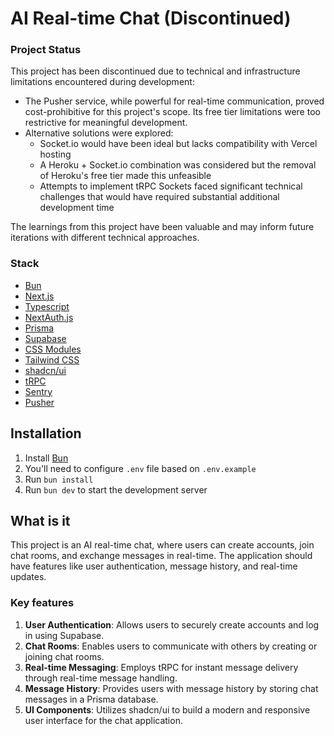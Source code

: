 # AI Real-time Chat (Discontinued)

### Project Status

This project has been discontinued due to technical and infrastructure limitations encountered during development:

- The Pusher service, while powerful for real-time communication, proved cost-prohibitive for this project's scope. Its free tier limitations were too restrictive for meaningful development.
- Alternative solutions were explored:
  - Socket.io would have been ideal but lacks compatibility with Vercel hosting
  - A Heroku + Socket.io combination was considered but the removal of Heroku's free tier made this unfeasible
  - Attempts to implement tRPC Sockets faced significant technical challenges that would have required substantial additional development time

The learnings from this project have been valuable and may inform future iterations with different technical approaches.

### Stack

- [Bun](https://bun.sh)
- [Next.js](https://nextjs.org)
- [Typescript](https://www.typescriptlang.org)
- [NextAuth.js](https://next-auth.js.org)
- [Prisma](https://prisma.io)
- [Supabase](https://supabase.io)
- [CSS Modules](https://nextjs.org/docs/app/building-your-application/styling/css-modules)
- [Tailwind CSS](https://tailwindcss.com)
- [shadcn/ui](https://ui.shadcn.com)
- [tRPC](https://trpc.io)
- [Sentry](https://sentry.io)
- [Pusher](https://pusher.com)

## Installation

1. Install [Bun](https://bun.sh)
2. You'll need to configure `.env` file based on `.env.example`
3. Run `bun install`
4. Run `bun dev` to start the development server

## What is it

This project is an AI real-time chat, where users can create accounts, join chat rooms, and exchange messages in real-time. The application should have features like user authentication, message history, and real-time updates.

### Key features

1. **User Authentication**: Allows users to securely create accounts and log in using Supabase.
2. **Chat Rooms**: Enables users to communicate with others by creating or joining chat rooms.
3. **Real-time Messaging**: Employs tRPC for instant message delivery through real-time message handling.
4. **Message History**: Provides users with message history by storing chat messages in a Prisma database.
5. **UI Components**: Utilizes shadcn/ui to build a modern and responsive user interface for the chat application.
